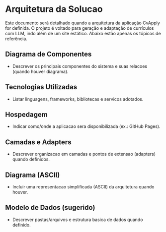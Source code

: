 # Arquitetura da Solucao

Este documento será detalhado quando a arquitetura da aplicação CvApply for definida. O projeto é voltado para geração e adaptação de currículos com LLM, indo além de um site estático. Abaixo estão apenas os tópicos de referência.

## Diagrama de Componentes

- Descrever os principais componentes do sistema e suas relacoes (quando houver diagrama).

## Tecnologias Utilizadas

- Listar linguagens, frameworks, bibliotecas e servicos adotados.

## Hospedagem

- Indicar como/onde a aplicacao sera disponibilizada (ex.: GitHub Pages).

## Camadas e Adapters

- Descrever organizacao em camadas e pontos de extensao (adapters) quando definidos.

## Diagrama (ASCII)

- Incluir uma representacao simplificada (ASCII) da arquitetura quando houver.

## Modelo de Dados (sugerido)

- Descrever pastas/arquivos e estrutura basica de dados quando definido.

